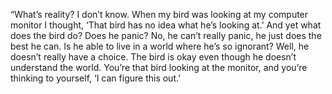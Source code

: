 “What’s reality? I don’t know. 
When my bird was looking at my computer monitor I thought, ‘That bird has no idea what he’s looking at.’
And yet what does the bird do? Does he panic? No, he can’t really panic, he just does the best he can. 
Is he able to live in a world where he’s so ignorant? 
Well, he doesn’t really have a choice. The bird is okay even though he doesn’t understand the world. 
You’re that bird looking at the monitor, and you’re thinking to yourself, ‘I can figure this out.’
